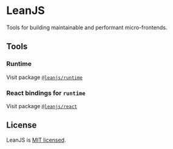 # LeanJS

Tools for building maintainable and performant micro-frontends.

## Tools

### Runtime

Visit package [`@leanjs/runtime`](packages/README.md)

### React bindings for `runtime`

Visit package [`@leanjs/react`](packages/README.md)

## License

LeanJS is [MIT licensed](./LICENSE).
